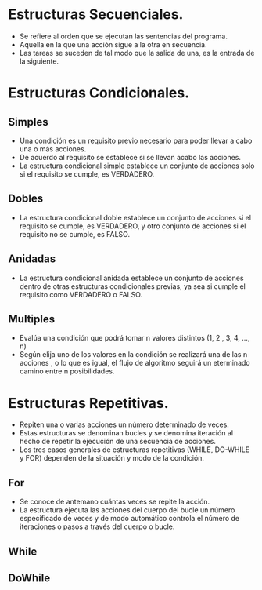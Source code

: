 # Estructuras Secuenciales.

- Se refiere al orden que se ejecutan las sentencias del programa.
- Aquella en la que una acción sigue a la otra en secuencia.
- Las tareas se suceden de tal modo que la salida de una, es la entrada de la siguiente.

# Estructuras Condicionales.

## Simples

- Una condición es un requisito previo necesario para poder llevar a cabo una o más acciones.
- De acuerdo al requisito se establece si se llevan acabo las acciones.
- La estructura condicional simple establece un conjunto de acciones solo si el requisito se cumple, es VERDADERO.

## Dobles

- La estructura condicional doble establece un conjunto de acciones si el requisito se cumple, es VERDADERO, y otro conjunto de acciones si el requisito no se cumple, es FALSO.

## Anidadas

- La estructura condicional anidada establece un conjunto de acciones dentro de otras estructuras condicionales previas, ya sea si cumple el requisito como VERDADERO o FALSO.

## Multiples

- Evalúa una condición que podrá tomar n valores distintos (1, 2 , 3, 4, …, n)
- Según elija uno de los valores en la condición se realizará una de las n acciones , o lo que es igual, el flujo de algoritmo seguirá un  eterminado camino entre n posibilidades.

# Estructuras Repetitivas.

- Repiten una o varias acciones un número determinado de veces.
- Estas estructuras se denominan bucles y se denomina iteración al hecho de repetir la ejecución de una secuencia de acciones.
- Los tres casos generales de estructuras repetitivas (WHILE, DO-WHILE y FOR) dependen de la situación y modo de la condición.

## For

- Se conoce de antemano cuántas veces se repite la acción.
- La estructura ejecuta las acciones del cuerpo del bucle un número especificado de veces y de modo automático controla el número de iteraciones o pasos a través del cuerpo o bucle.

## While

## DoWhile